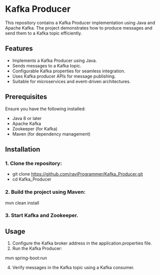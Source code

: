 # Kafka Producer
This repository contains a Kafka Producer implementation using Java and Apache Kafka. The project demonstrates how to produce messages and send them to a Kafka topic efficiently.
## Features
* Implements a Kafka Producer using Java.
* Sends messages to a Kafka topic.
* Configurable Kafka properties for seamless integration.
* Uses Kafka producer APIs for message publishing.
* Suitable for microservices and event-driven architectures.
## Prerequisites
Ensure you have the following installed:
* Java 8 or later
* Apache Kafka
* Zookeeper (for Kafka)
* Maven (for dependency management)
## Installation
### 1. Clone the repository:
* git clone https://github.com/raviProgrammer/Kafka_Producer.git
* cd Kafka_Producer
### 2. Build the project using Maven:
mvn clean install
### 3. Start Kafka and Zookeeper.
## Usage
1. Configure the Kafka broker address in the application.properties file.
2. Run the Kafka Producer:

mvn spring-boot:run

4. Verify messages in the Kafka topic using a Kafka consumer.
